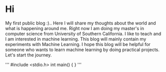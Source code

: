 # Hi
My first public blog :).. Here I will share my thoughts about the world and what is happening around me. Right now I am doing my master's in computer science from University of Southern California. I like to teach and I am interested in machine learning. This blog will mainly contain my experiments with Machine Learning. I hope this blog will be helpful for someone who wants to learn machine learning by doing practical projects. Let's start the journey.

''' 
#include <stdio.h>
int main()
{
}
'''
